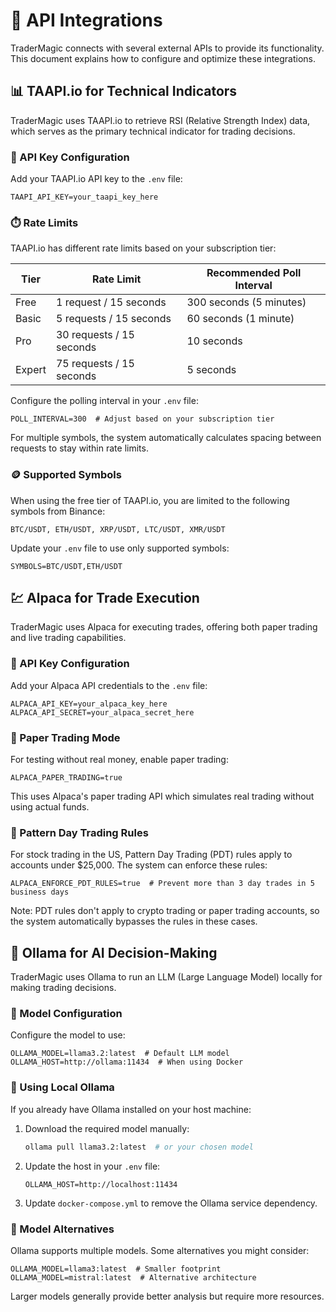# 🔌 API Integrations

TraderMagic connects with several external APIs to provide its functionality. This document explains how to configure and optimize these integrations.

## 📊 TAAPI.io for Technical Indicators

TraderMagic uses TAAPI.io to retrieve RSI (Relative Strength Index) data, which serves as the primary technical indicator for trading decisions.

### 🔑 API Key Configuration

Add your TAAPI.io API key to the `.env` file:

```
TAAPI_API_KEY=your_taapi_key_here
```

### ⏱️ Rate Limits

TAAPI.io has different rate limits based on your subscription tier:

| Tier   | Rate Limit             | Recommended Poll Interval |
|--------|------------------------|---------------------------|
| Free   | 1 request / 15 seconds | 300 seconds (5 minutes)   |
| Basic  | 5 requests / 15 seconds| 60 seconds (1 minute)     |
| Pro    | 30 requests / 15 seconds | 10 seconds             |
| Expert | 75 requests / 15 seconds | 5 seconds              |

Configure the polling interval in your `.env` file:

```
POLL_INTERVAL=300  # Adjust based on your subscription tier
```

For multiple symbols, the system automatically calculates spacing between requests to stay within rate limits.

### 🪙 Supported Symbols

When using the free tier of TAAPI.io, you are limited to the following symbols from Binance:

```
BTC/USDT, ETH/USDT, XRP/USDT, LTC/USDT, XMR/USDT
```

Update your `.env` file to use only supported symbols:

```
SYMBOLS=BTC/USDT,ETH/USDT
```

## 💹 Alpaca for Trade Execution

TraderMagic uses Alpaca for executing trades, offering both paper trading and live trading capabilities.

### 🔑 API Key Configuration

Add your Alpaca API credentials to the `.env` file:

```
ALPACA_API_KEY=your_alpaca_key_here
ALPACA_API_SECRET=your_alpaca_secret_here
```

### 📝 Paper Trading Mode

For testing without real money, enable paper trading:

```
ALPACA_PAPER_TRADING=true
```

This uses Alpaca's paper trading API which simulates real trading without using actual funds.

### 🔰 Pattern Day Trading Rules

For stock trading in the US, Pattern Day Trading (PDT) rules apply to accounts under $25,000. The system can enforce these rules:

```
ALPACA_ENFORCE_PDT_RULES=true  # Prevent more than 3 day trades in 5 business days
```

Note: PDT rules don't apply to crypto trading or paper trading accounts, so the system automatically bypasses the rules in these cases.

## 🧠 Ollama for AI Decision-Making

TraderMagic uses Ollama to run an LLM (Large Language Model) locally for making trading decisions.

### 🤖 Model Configuration

Configure the model to use:

```
OLLAMA_MODEL=llama3.2:latest  # Default LLM model
OLLAMA_HOST=http://ollama:11434  # When using Docker
```

### 🔄 Using Local Ollama

If you already have Ollama installed on your host machine:

1. Download the required model manually:
   ```bash
   ollama pull llama3.2:latest  # or your chosen model
   ```

2. Update the host in your `.env` file:
   ```
   OLLAMA_HOST=http://localhost:11434
   ```

3. Update `docker-compose.yml` to remove the Ollama service dependency.

### 🧩 Model Alternatives

Ollama supports multiple models. Some alternatives you might consider:

```
OLLAMA_MODEL=llama3:latest  # Smaller footprint
OLLAMA_MODEL=mistral:latest  # Alternative architecture
```

Larger models generally provide better analysis but require more resources.
